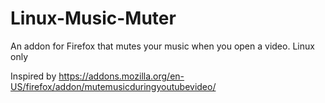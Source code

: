 Linux-Music-Muter
=================

An addon for Firefox that mutes your music when you open a video.  Linux only


Inspired by https://addons.mozilla.org/en-US/firefox/addon/mutemusicduringyoutubevideo/

